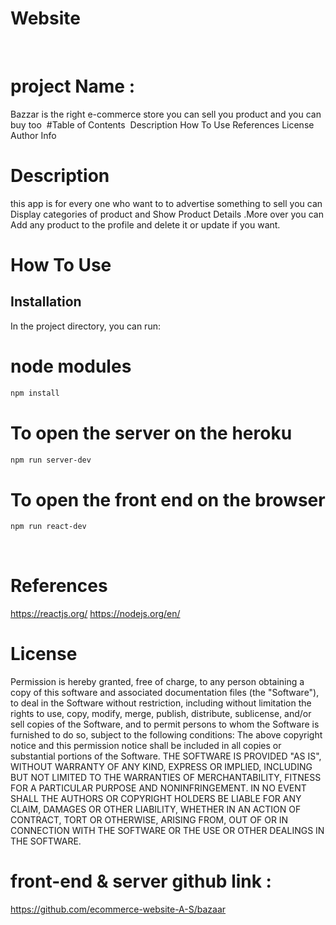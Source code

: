 # Website
​
#  project Name :
Bazzar
is the right e-commerce store you can sell you product and you can buy too
​
#Table of Contents
​
Description
How To Use
References
License
Author Info
​
# Description
this app is for every one who want to to advertise something to sell you can Display categories of product and  Show Product Details .More over you can Add any product to the profile and delete it or update if you want.
​
# How To Use
  ## Installation
In the project directory, you can run:
​
# node modules
```bash
npm install
```
# To open the server on the heroku
```bash
npm run server-dev
```
 # To open the front end  on the browser
```bash
npm run react-dev
```
​
# References
https://reactjs.org/
https://nodejs.org/en/
​
​
# License
Permission is hereby granted, free of charge, to any person obtaining a copy of this software and associated documentation files (the "Software"), to deal in the Software without restriction, including without limitation the rights to use, copy, modify, merge, publish, distribute, sublicense, and/or sell copies of the Software, and to permit persons to whom the Software is furnished to do so, subject to the following conditions: The above copyright notice and this permission notice shall be included in all copies or substantial portions of the Software. THE SOFTWARE IS PROVIDED "AS IS", WITHOUT WARRANTY OF ANY KIND, EXPRESS OR IMPLIED, INCLUDING BUT NOT LIMITED TO THE WARRANTIES OF MERCHANTABILITY, FITNESS FOR A PARTICULAR PURPOSE AND NONINFRINGEMENT. IN NO EVENT SHALL THE AUTHORS OR COPYRIGHT HOLDERS BE LIABLE FOR ANY CLAIM, DAMAGES OR OTHER LIABILITY, WHETHER IN AN ACTION OF CONTRACT, TORT OR OTHERWISE, ARISING FROM, OUT OF OR IN CONNECTION WITH THE SOFTWARE OR THE USE OR OTHER DEALINGS IN THE SOFTWARE.
​
​
# front-end & server github link :
https://github.com/ecommerce-website-A-S/bazaar
